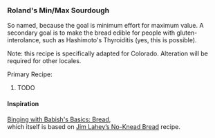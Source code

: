 ### Roland's Min/Max Sourdough

So named, because the goal is minimum effort for maximum value. A secondary goal is to make the bread edible for people with gluten-interolance, such as Hashimoto's Thyroiditis (yes, this is possible).

Note: this recipe is specifically adapted for Colorado. Alteration will be required for other locales.

Primary Recipe:
1. TODO

#### Inspiration

[Binging with Babish's Basics: Bread](https://basicswithbabish.co/basicsepisodes/bread), <br>
which itself is based on [Jim Lahey’s No-Knead Bread](https://smile.amazon.com/exec/obidos/ASIN/0393066304) recipe.
